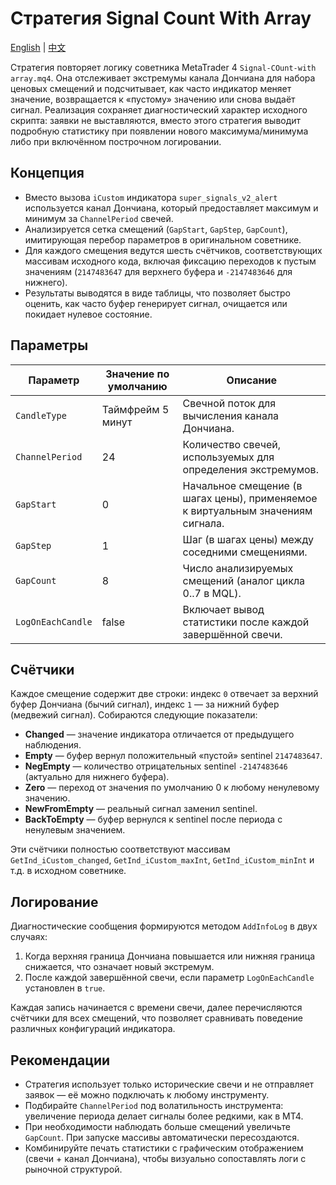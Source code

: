 # Стратегия Signal Count With Array
[English](README.md) | [中文](README_cn.md)

Стратегия повторяет логику советника MetaTrader 4 `Signal-COunt-with array.mq4`.
Она отслеживает экстремумы канала Дончиана для набора ценовых смещений и подсчитывает,
как часто индикатор меняет значение, возвращается к «пустому» значению или снова выдаёт
сигнал. Реализация сохраняет диагностический характер исходного скрипта: заявки не
выставляются, вместо этого стратегия выводит подробную статистику при появлении нового
максимума/минимума либо при включённом построчном логировании.

## Концепция

- Вместо вызова `iCustom` индикатора `super_signals_v2_alert` используется канал Дончиана,
  который предоставляет максимум и минимум за `ChannelPeriod` свечей.
- Анализируется сетка смещений (`GapStart`, `GapStep`, `GapCount`), имитирующая перебор
  параметров в оригинальном советнике.
- Для каждого смещения ведутся шесть счётчиков, соответствующих массивам исходного кода,
  включая фиксацию переходов к пустым значениям (`2147483647` для верхнего буфера и
  `-2147483646` для нижнего).
- Результаты выводятся в виде таблицы, что позволяет быстро оценить, как часто буфер
  генерирует сигнал, очищается или покидает нулевое состояние.

## Параметры

| Параметр | Значение по умолчанию | Описание |
|----------|-----------------------|----------|
| `CandleType` | Таймфрейм 5 минут | Свечной поток для вычисления канала Дончиана. |
| `ChannelPeriod` | 24 | Количество свечей, используемых для определения экстремумов. |
| `GapStart` | 0 | Начальное смещение (в шагах цены), применяемое к виртуальным значениям сигнала. |
| `GapStep` | 1 | Шаг (в шагах цены) между соседними смещениями. |
| `GapCount` | 8 | Число анализируемых смещений (аналог цикла 0..7 в MQL). |
| `LogOnEachCandle` | false | Включает вывод статистики после каждой завершённой свечи. |

## Счётчики

Каждое смещение содержит две строки: индекс `0` отвечает за верхний буфер Дончиана
(бычий сигнал), индекс `1` — за нижний буфер (медвежий сигнал). Собираются следующие
показатели:

- **Changed** — значение индикатора отличается от предыдущего наблюдения.
- **Empty** — буфер вернул положительный «пустой» sentinel `2147483647`.
- **NegEmpty** — количество отрицательных sentinel `-2147483646` (актуально для нижнего буфера).
- **Zero** — переход от значения по умолчанию 0 к любому ненулевому значению.
- **NewFromEmpty** — реальный сигнал заменил sentinel.
- **BackToEmpty** — буфер вернулся к sentinel после периода с ненулевым значением.

Эти счётчики полностью соответствуют массивам `GetInd_iCustom_changed`, `GetInd_iCustom_maxInt`,
`GetInd_iCustom_minInt` и т.д. в исходном советнике.

## Логирование

Диагностические сообщения формируются методом `AddInfoLog` в двух случаях:

1. Когда верхняя граница Дончиана повышается или нижняя граница снижается, что означает новый экстремум.
2. После каждой завершённой свечи, если параметр `LogOnEachCandle` установлен в `true`.

Каждая запись начинается с времени свечи, далее перечисляются счётчики для всех смещений, что
позволяет сравнивать поведение различных конфигураций индикатора.

## Рекомендации

- Стратегия использует только исторические свечи и не отправляет заявок — её можно подключать к любому инструменту.
- Подбирайте `ChannelPeriod` под волатильность инструмента: увеличение периода делает сигналы более редкими, как в MT4.
- При необходимости наблюдать больше смещений увеличьте `GapCount`. При запуске массивы автоматически пересоздаются.
- Комбинируйте печать статистики с графическим отображением (свечи + канал Дончиана), чтобы визуально сопоставлять
  логи с рыночной структурой.

